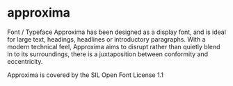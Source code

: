 # approxima
Font / Typeface
Approxima has been designed as a display font, and is ideal for large text, headings, headlines or introductory paragraphs.  With a modern technical feel, Approxima aims to disrupt rather than quietly blend in to its surroundings, there is a juxtaposition between conformity and eccentricity.

Approxima is covered by the SIL Open Font License 1.1
